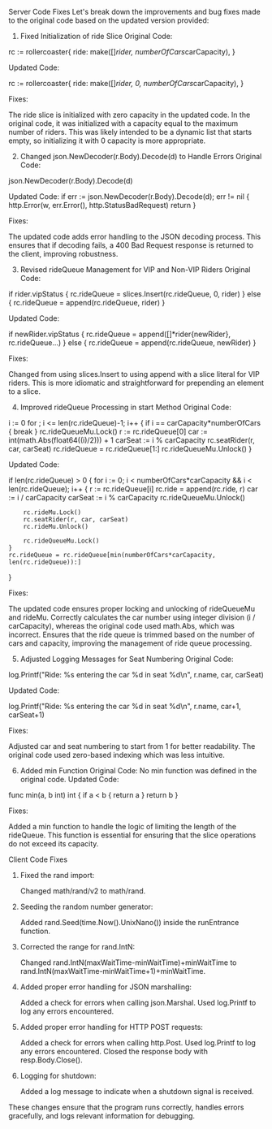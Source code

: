 Server Code Fixes
Let's break down the improvements and bug fixes made to the original code based on the updated version provided:

1. Fixed Initialization of ride Slice
Original Code:

rc := rollercoaster{
	ride: make([]*rider, numberOfCars*carCapacity),
}

Updated Code:

rc := rollercoaster{
	ride: make([]*rider, 0, numberOfCars*carCapacity),
}


Fixes:

The ride slice is initialized with zero capacity in the updated code. In the original code, it was initialized with a capacity equal to the maximum number of riders. This was likely intended to be a dynamic list that starts empty, so initializing it with 0 capacity is more appropriate.






2. Changed json.NewDecoder(r.Body).Decode(d) to Handle Errors
Original Code:

json.NewDecoder(r.Body).Decode(d)

Updated Code:
if err := json.NewDecoder(r.Body).Decode(d); err != nil {
	http.Error(w, err.Error(), http.StatusBadRequest)
	return
}


Fixes:

The updated code adds error handling to the JSON decoding process. This ensures that if decoding fails, a 400 Bad Request response is returned to the client, improving robustness.


3. Revised rideQueue Management for VIP and Non-VIP Riders
Original Code:

if rider.vipStatus {
	rc.rideQueue = slices.Insert(rc.rideQueue, 0, rider)
} else {
	rc.rideQueue = append(rc.rideQueue, rider)
}


Updated Code:

if newRider.vipStatus {
	rc.rideQueue = append([]*rider{newRider}, rc.rideQueue...)
} else {
	rc.rideQueue = append(rc.rideQueue, newRider)
}


Fixes:

Changed from using slices.Insert to using append with a slice literal for VIP riders. This is more idiomatic and straightforward for prepending an element to a slice.


4. Improved rideQueue Processing in start Method
Original Code:


i := 0
for ; i <= len(rc.rideQueue)-1; i++ {
	if i == carCapacity*numberOfCars {
		break
	}
	rc.rideQueueMu.Lock()
	r := rc.rideQueue[0]
	car := int(math.Abs(float64((i)/2))) + 1
	carSeat := i % carCapacity
	rc.seatRider(r, car, carSeat)
	rc.rideQueue = rc.rideQueue[1:]
	rc.rideQueueMu.Unlock()
}

Updated Code:


if len(rc.rideQueue) > 0 {
	for i := 0; i < numberOfCars*carCapacity && i < len(rc.rideQueue); i++ {
		r := rc.rideQueue[i]
		rc.ride = append(rc.ride, r)
		car := i / carCapacity
		carSeat := i % carCapacity
		rc.rideQueueMu.Unlock()

		rc.rideMu.Lock()
		rc.seatRider(r, car, carSeat)
		rc.rideMu.Unlock()

		rc.rideQueueMu.Lock()
	}
	rc.rideQueue = rc.rideQueue[min(numberOfCars*carCapacity, len(rc.rideQueue)):]
}



Fixes:

The updated code ensures proper locking and unlocking of rideQueueMu and rideMu.
Correctly calculates the car number using integer division (i / carCapacity), whereas the original code used math.Abs, which was incorrect.
Ensures that the ride queue is trimmed based on the number of cars and capacity, improving the management of ride queue processing.


5. Adjusted Logging Messages for Seat Numbering
Original Code:

log.Printf("Ride: %s entering the car %d in seat %d\n", r.name, car, carSeat)

Updated Code:

log.Printf("Ride: %s entering the car %d in seat %d\n", r.name, car+1, carSeat+1)


Fixes:

Adjusted car and seat numbering to start from 1 for better readability. The original code used zero-based indexing which was less intuitive.


6. Added min Function
Original Code:
No min function was defined in the original code.
Updated Code:


func min(a, b int) int {
	if a < b {
		return a
	}
	return b
}


Fixes:

Added a min function to handle the logic of limiting the length of the rideQueue. This function is essential for ensuring that the slice operations do not exceed its capacity.





Client Code Fixes

1. Fixed the rand import:

      Changed math/rand/v2 to math/rand.


2. Seeding the random number generator:

      Added rand.Seed(time.Now().UnixNano()) inside the runEntrance function.

3. Corrected the range for rand.IntN:

     Changed rand.IntN(maxWaitTime-minWaitTime)+minWaitTime to rand.IntN(maxWaitTime-minWaitTime+1)+minWaitTime.

4. Added proper error handling for JSON marshalling:

      Added a check for errors when calling json.Marshal.
      Used log.Printf to log any errors encountered.

5. Added proper error handling for HTTP POST requests:

      Added a check for errors when calling http.Post.
      Used log.Printf to log any errors encountered.
      Closed the response body with resp.Body.Close().

6. Logging for shutdown:

      Added a log message to indicate when a shutdown signal is received.

These changes ensure that the program runs correctly, handles errors gracefully, and logs relevant information for debugging.

